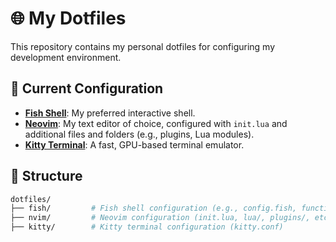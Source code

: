 # 🌐 My Dotfiles

This repository contains my personal dotfiles for configuring my development environment.

## 📁 Current Configuration

- **[Fish Shell](https://fishshell.com/)**: My preferred interactive shell.
- **[Neovim](https://neovim.io/)**: My text editor of choice, configured with `init.lua` and additional files and folders (e.g., plugins, Lua modules).
- **[Kitty Terminal](https://sw.kovidgoyal.net/kitty/)**: A fast, GPU-based terminal emulator.

## 📂 Structure

```bash
dotfiles/
├── fish/         # Fish shell configuration (e.g., config.fish, functions)
├── nvim/         # Neovim configuration (init.lua, lua/, plugins/, etc.)
├── kitty/        # Kitty terminal configuration (kitty.conf)

